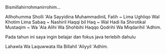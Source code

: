 Bismillahirrohmanirrohim...

Allhohumma Sholli 'Ala Sayyidina MuhammadiniL Fatih ~ Lima Ughliqo Wal Khotim Lima Sabaq ~ Nashiril Haqqi bil Haq ~ Wal Hadi Ila Shirotikal Mustaqim ~ Wa 'Ala Alihi Wa Shohbihi Haqqo Qodrihi Wa Miqdarihil 'Adhim.

Pada tahun ini saya ingin belajar dan fokus java terlebih dahulu

Lahawla Wa Laquwwata Illa Billahil 'Aliyyil 'Adhim.
